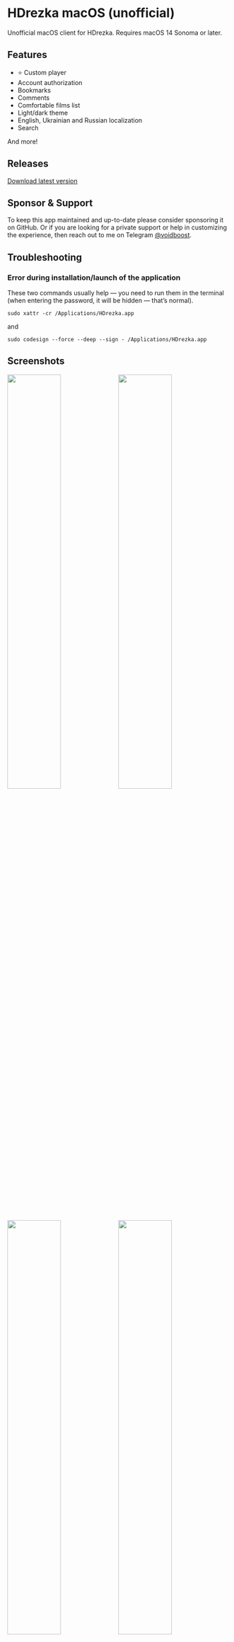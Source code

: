 # HDrezka macOS (unofficial)

Unofficial macOS client for HDrezka. Requires macOS 14 Sonoma or later.

## Features

-   ⭐️ Custom player
-   Account authorization
-   Bookmarks
-   Comments
-   Comfortable films list
-   Light/dark theme
-   English, Ukrainian and Russian localization
-   Search

And more!

## Releases

[Download latest version](https://voidboost.github.io/hdrezka-releases/HDrezka.dmg)

## Sponsor & Support

To keep this app maintained and up-to-date please consider sponsoring it on GitHub. Or if you are looking for a private support or help in customizing the experience, then reach out to me on Telegram [@voidboost](https://t.me/voidboost).

## Troubleshooting

### Error during installation/launch of the application
These two commands usually help — you need to run them in the terminal (when entering the password, it will be hidden — that’s normal).

```
sudo xattr -cr /Applications/HDrezka.app
```
and
```
sudo codesign --force --deep --sign - /Applications/HDrezka.app
```

## Screenshots

<img width="49%" src="https://github.com/user-attachments/assets/717fce79-2084-4fed-ac8c-64ae601cd581" />
<img width="49%" src="https://github.com/user-attachments/assets/cd186b48-db12-430a-8ed7-241f3125f16b" />
<img width="49%" src="https://github.com/user-attachments/assets/287c84fb-d9e2-4def-8799-0d853d81c866" />
<img width="49%" src="https://github.com/user-attachments/assets/b8d6794c-95c7-41ff-adc6-d2ce2810dd71" />
<img width="49%" src="https://github.com/user-attachments/assets/5c81b065-c7cd-4f3c-b4bd-8aeade5fb9ed" />
<img width="49%" src="https://github.com/user-attachments/assets/233e6cf2-8309-42af-b2f5-7f1af84d7d11" />
<img width="49%" src="https://github.com/user-attachments/assets/1d414ad3-9a24-4f40-ba74-d5648c75640b" />
<img width="49%" src="https://github.com/user-attachments/assets/53c79acb-e224-4209-bc6f-e4872b44516c" />
<img width="49%" src="https://github.com/user-attachments/assets/8a6eb493-8f44-4e9c-b81a-16736b4e6a58" />
<img width="49%" src="https://github.com/user-attachments/assets/68a189a0-bb3b-4fe0-812f-2dd81dee9664" />
<img width="49%" src="https://github.com/user-attachments/assets/6ac5bd9c-7818-46ec-a0ef-cd0cd2403aef" />
<img width="49%" src="https://github.com/user-attachments/assets/d5dad8ff-5131-4d28-820c-109d6a8d7c13" />
<img width="49%" src="https://github.com/user-attachments/assets/987b4b94-5c96-4db4-86e4-41138ae5e65f" />
<img width="49%" src="https://github.com/user-attachments/assets/cda7d6f4-11aa-45b1-84d0-006611f319eb" />
<img width="49%" src="https://github.com/user-attachments/assets/516e4c93-06fc-4f1a-ad3e-d72c24057673" />
<img width="49%" src="https://github.com/user-attachments/assets/35a7cee0-0de7-4d5c-91e2-f4e4c4d00fb9" />
<img width="49%" src="https://github.com/user-attachments/assets/411b8655-c237-43c0-ae2c-3ee5ebf8cfb0" />
<img width="49%" src="https://github.com/user-attachments/assets/5d64a920-96c4-469f-ac65-9ae68f8aa821" />
<img width="49%" src="https://github.com/user-attachments/assets/56004c24-4dd1-49ae-bd3b-7700e0dc5534" />
<img width="49%" src="https://github.com/user-attachments/assets/ca1d185e-d90f-4607-8c5b-28c583bce7a8" />
<img width="49%" src="https://github.com/user-attachments/assets/9e4f98ae-e44b-4fe8-9218-87dad0a52c81" />
<img width="49%" src="https://github.com/user-attachments/assets/45590091-f8e8-4bd6-9682-e24cc9b898c4" />
<img width="49%" src="https://github.com/user-attachments/assets/5df3dd8e-24c9-4ff4-9a37-39b4cfb1fa5a" />

## License

[MIT](./LICENSE)
